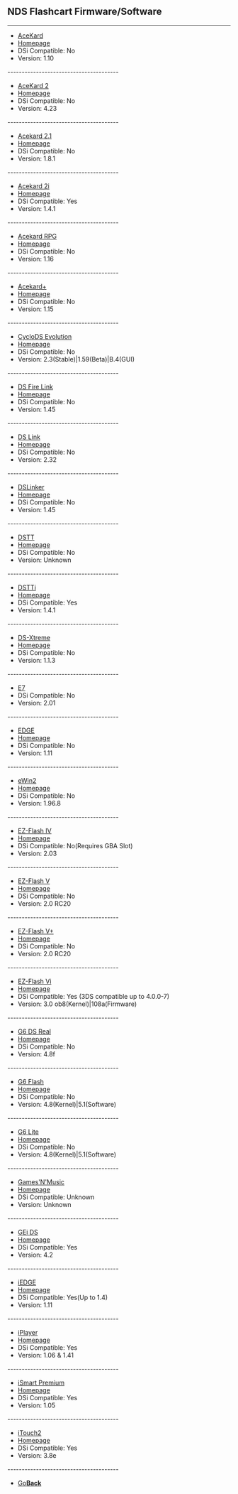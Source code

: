 ## NDS Flashcart Firmware/Software


---------------------------------------
<ul>
            <li><a href="AceKard.zip">AceKard</a></li>
            <li><a href="http://www.acekard.com">Homepage</a></li>
            <li>DSi Compatible: No</li>
            <li>Version: 1.10</li>
</ul>
---------------------------------------
<ul>
            <li><a href="Acekard2.zip">AceKard 2</a></li>
            <li><a href="http://www.acekard.com">Homepage</a></li>
            <li>DSi Compatible: No</li>
            <li>Version: 4.23</li>
</ul>
---------------------------------------
<ul>
            <li><a href="Acekard21.zip">Acekard 2.1</a></li>
            <li><a href="http://www.acekard.com">Homepage</a></li>
            <li>DSi Compatible: No</li>
            <li>Version: 1.8.1</li>
</ul>
---------------------------------------
<ul>
            <li><a href="Acekard2i.zip">Acekard 2i</a></li>
            <li><a href="http://www.acekard.com">Homepage</a></li>
            <li>DSi Compatible: Yes</li>
            <li>Version: 1.4.1</li>
</ul>
---------------------------------------
<ul>
            <li><a href="AcekardRPG.zip">Acekard RPG</a></li>
            <li><a href="http://www.acekard.com">Homepage</a></li>
            <li>DSi Compatible: No</li>
            <li>Version: 1.16</li>
</ul>
---------------------------------------
<ul>
            <li><a href="Acekard+.zip">Acekard+</a></li>
            <li><a href="http://www.acekard.com">Homepage</a></li>
            <li>DSi Compatible: No</li>
            <li>Version: 1.15</li>
</ul>
---------------------------------------
<ul>
            <li><a href="CycoloDSEvo.zip">CycloDS Evolution</a></li>
            <li><a href="http://www.cyclopsds.com">Homepage</a></li>
            <li>DSi Compatible: No</li>
            <li>Version: 2.3(Stable)|1.59(Beta)|B.4(GUI)</li>
</ul>
---------------------------------------
<ul>
            <li><a href="DSFireLink.zip">DS Fire Link</a></li>
            <li><a href="http://dsfirelink.com">Homepage</a></li>
            <li>DSi Compatible: No</li>
            <li>Version: 1.45</li>
</ul>
---------------------------------------
<ul>
            <li><a href="DSLink.zip">DS Link</a></li>
            <li><a href="http://www.ds-link.net/">Homepage</a></li>
            <li>DSi Compatible: No</li>
            <li>Version: 2.32</li>
</ul>
---------------------------------------
<ul>
            <li><a href="DSLinker.zip">DSLinker</a></li>
            <li><a href="http://www.dslinker.com/">Homepage</a></li>
            <li>DSi Compatible: No</li>
            <li>Version: 1.45</li>
</ul>
---------------------------------------
<ul>
            <li><a href="DSTT.zip">DSTT</a></li>
            <li><a href="">Homepage</a></li>
            <li>DSi Compatible: No</li>
            <li>Version: Unknown</li>
</ul>
---------------------------------------
<ul>
            <li><a href="DSTTi.zip">DSTTi</a></li>
            <li><a href="http://www.ndstt.com/download.html">Homepage</a></li>
            <li>DSi Compatible: Yes</li>
            <li>Version: 1.4.1</li>
</ul>
---------------------------------------
<ul>
            <li><a href="DS-Xtreme.zip">DS-Xtreme</a></li>
            <li><a href="http://www.ds-x.com/">Homepage</a></li>
            <li>DSi Compatible: No</li>
            <li>Version: 1.1.3</li>
</ul>
---------------------------------------
<ul>
            <li><a href="E7.zip">E7</a></li>
            <li>DSi Compatible: No</li>
            <li>Version: 2.01</li>
</ul>
---------------------------------------
<ul>
            <li><a href="EDGE.zip">EDGE</a></li>
            <li><a href="http://www.edge-ds.cn/">Homepage</a></li>
            <li>DSi Compatible: No</li>
            <li>Version: 1.11</li>
</ul>
---------------------------------------
<ul>
            <li><a href="eWin2.zip">eWin2</a></li>
            <li><a href="http://www.ewin2.net/">Homepage</a></li>
            <li>DSi Compatible: No</li>
            <li>Version: 1.96.8</li>
</ul>
---------------------------------------
<ul>
            <li><a href="EZ-FlashIV.zip">EZ-Flash IV</a></li>
            <li><a href="http://www.ezflash.cn/">Homepage</a></li>
            <li>DSi Compatible: No(Requires GBA Slot)</li>
            <li>Version: 2.03</li>
</ul>
---------------------------------------
<ul>
            <li><a href="EZ-FlashV.zip">EZ-Flash V</a></li>
            <li><a href="http://www.ezflash.cn/">Homepage</a></li>
            <li>DSi Compatible: No</li>
            <li>Version: 2.0 RC20</li>
</ul>
---------------------------------------
<ul>
            <li><a href="EZ-FlashV.zip">EZ-Flash V+</a></li>
            <li><a href="http://www.ezflash.cn/">Homepage</a></li>
            <li>DSi Compatible: No</li>
            <li>Version: 2.0 RC20</li>
</ul>
---------------------------------------
<ul>
            <li><a href="EZ-FlashVi.zip">EZ-Flash Vi</a></li>
            <li><a href="http://www.ezflash.cn">Homepage</a></li>
            <li>DSi Compatible: Yes (3DS compatible up to 4.0.0-7)</li>
            <li>Version: 3.0 ob8(Kernel)|108a(Firmware)</li>
</ul>
---------------------------------------
<ul>
            <li><a href="G6DSReal.zip">G6 DS Real</a></li>
            <li><a href="http://www.g6flash.com/">Homepage</a></li>
            <li>DSi Compatible: No</li>
            <li>Version: 4.8f</li>
</ul>
---------------------------------------
<ul>
            <li><a href="G6Flash.zip">G6 Flash</a></li>
            <li><a href="http://www.g6flash.com/">Homepage</a></li>
            <li>DSi Compatible: No</li>
            <li>Version: 4.8(Kernel)|5.1(Software)</li>
</ul>
---------------------------------------
<ul>
            <li><a href="G6Flash.zip">G6 Lite</a></li>
            <li><a href="http://www.g6flash.com/">Homepage</a></li>
            <li>DSi Compatible: No</li>
            <li>Version: 4.8(Kernel)|5.1(Software)</li>
</ul>
---------------------------------------
<ul>
            <li><a href="GamesNMusic.zip">Games'N'Music</a></li>
            <li><a href="http://us.codejunkies.com/Products/NDS-Games-n-Music__EF000155.aspx">Homepage</a></li>
            <li>DSi Compatible: Unknown</li>
            <li>Version: Unknown</li>
</ul>
---------------------------------------
<ul>
            <li><a href="GEiDS.zip">GEi DS</a></li>
            <li><a href="http://www.ge.ndsi.in/">Homepage</a></li>
            <li>DSi Compatible: Yes</li>
            <li>Version: 4.2</li>
</ul>
---------------------------------------
<ul>
            <li><a href="iEDGE.zip">iEDGE</a></li>
            <li><a href="http://www.edge-ds.cn/">Homepage</a></li>
            <li>DSi Compatible: Yes(Up to 1.4)</li>
            <li>Version: 1.11</li>
</ul>
---------------------------------------
<ul>
            <li><a href="iPlayer.zip">iPlayer</a></li>
            <li><a href="http://www.dsiplayer.com/">Homepage</a></li>
            <li>DSi Compatible: Yes</li>
            <li>Version: 1.06 & 1.41</li>
</ul>
---------------------------------------
<ul>
            <li><a href="iSmartPremium.zip">iSmart Premium</a></li>
            <li><a href="http://ismartds.com">Homepage</a></li>
            <li>DSi Compatible: Yes</li>
            <li>Version: 1.05</li>
</ul>
---------------------------------------
<ul>
            <li><a href="iTouch2.zip">iTouch2</a></li>
            <li><a href="http://www.itouchds.com/">Homepage</a></li>
            <li>DSi Compatible: Yes</li>
            <li>Version: 3.8e</li>
</ul>
---------------------------------------

<onebutton>
<ul>
            <li><a href="../">Go<strong>Back</strong></a></li>
          </ul>
</onebutton>
